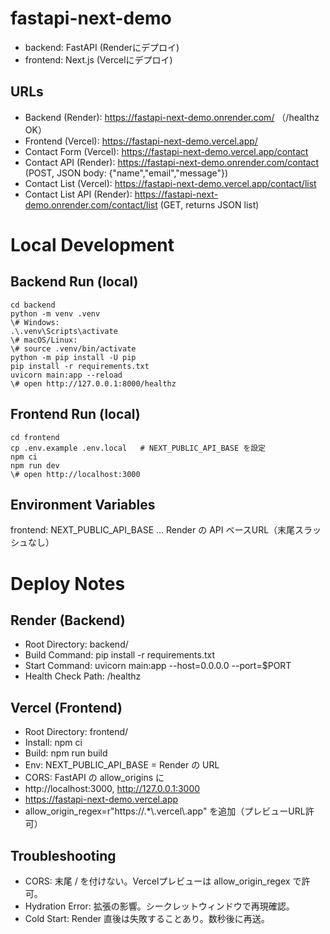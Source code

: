 # fastapi-next-demo

- backend: FastAPI (Renderにデプロイ)
- frontend: Next.js (Vercelにデプロイ)

## URLs
- Backend (Render): https://fastapi-next-demo.onrender.com/  （/healthz OK）
- Frontend (Vercel): https://fastapi-next-demo.vercel.app/
- Contact Form (Vercel): https://fastapi-next-demo.vercel.app/contact
- Contact API (Render): https://fastapi-next-demo.onrender.com/contact  (POST, JSON body: {"name","email","message"})
- Contact List (Vercel): https://fastapi-next-demo.vercel.app/contact/list
- Contact List API (Render): https://fastapi-next-demo.onrender.com/contact/list  (GET, returns JSON list)

# Local Development
## Backend Run (local)
```
cd backend
python -m venv .venv
\# Windows:
.\.venv\Scripts\activate
\# macOS/Linux:
\# source .venv/bin/activate
python -m pip install -U pip
pip install -r requirements.txt
uvicorn main:app --reload
\# open http://127.0.0.1:8000/healthz
```
## Frontend Run (local)
```
cd frontend
cp .env.example .env.local   # NEXT_PUBLIC_API_BASE を設定
npm ci
npm run dev
\# open http://localhost:3000
```

## Environment Variables
frontend: NEXT_PUBLIC_API_BASE … Render の API ベースURL（末尾スラッシュなし）

# Deploy Notes
## Render (Backend)
- Root Directory: backend/
- Build Command: pip install -r requirements.txt
- Start Command: uvicorn main:app --host=0.0.0.0 --port=$PORT
- Health Check Path: /healthz

## Vercel (Frontend)
- Root Directory: frontend/
- Install: npm ci
- Build: npm run build
- Env: NEXT_PUBLIC_API_BASE = Render の URL
- CORS: FastAPI の allow_origins に
- http://localhost:3000, http://127.0.0.1:3000
- https://fastapi-next-demo.vercel.app
- allow_origin_regex=r"https://.*\\.vercel\\.app" を追加（プレビューURL許可）

## Troubleshooting
- CORS: 末尾 / を付けない。Vercelプレビューは allow_origin_regex で許可。
- Hydration Error: 拡張の影響。シークレットウィンドウで再現確認。
- Cold Start: Render 直後は失敗することあり。数秒後に再送。
